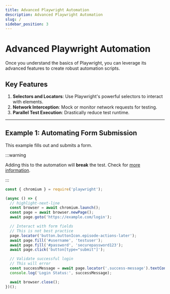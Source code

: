```yaml
---
title: Advanced Playwright Automation
description: Advanced Playwright Automation
slug: /
sidebar_position: 3
---
```


# Advanced Playwright Automation

Once you understand the basics of Playwright, you can leverage its advanced features to create robust automation scripts.

## Key Features

1. **Selectors and Locators**: Use Playwright's powerful selectors to interact with elements.
2. **Network Interception**: Mock or monitor network requests for testing.
3. **Parallel Test Execution**: Drastically reduce test runtime.

---

## Example 1: Automating Form Submission

This example fills out and submits a form.

:::warning

Adding this to the automation will **break** the test. Check for [more information](#).

:::

```javascript showLineNumbers
const { chromium } = require('playwright');

(async () => {
  // highlight-next-line
  const browser = await chromium.launch();
  const page = await browser.newPage();
  await page.goto('https://example.com/login');

  // Interact with form fields
  // This is not best practice
  page.locator('button.buttonIcon.episode-actions-later');
  await page.fill('#username', 'testuser');
  await page.fill('#password', 'securepassword123');
  await page.click('button[type="submit"]');

  // Validate successful login
  // This will error
  const successMessage = await page.locator('.success-message').textContent();
  console.log('Login Status:', successMessage);

  await browser.close();
})();
